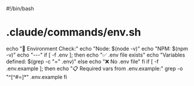 #!/bin/bash
# .claude/commands/env.sh
echo "🔧 Environment Check:"
echo "Node: $(node -v)"
echo "NPM: $(npm -v)"
echo "---"
if [ -f .env ]; then
    echo "✅ .env file exists"
    echo "Variables defined: $(grep -c "=" .env)"
else
    echo "❌ No .env file"
fi
if [ -f .env.example ]; then
    echo "📋 Required vars from .env.example:"
    grep -o "^[^#=]*" .env.example
fi
